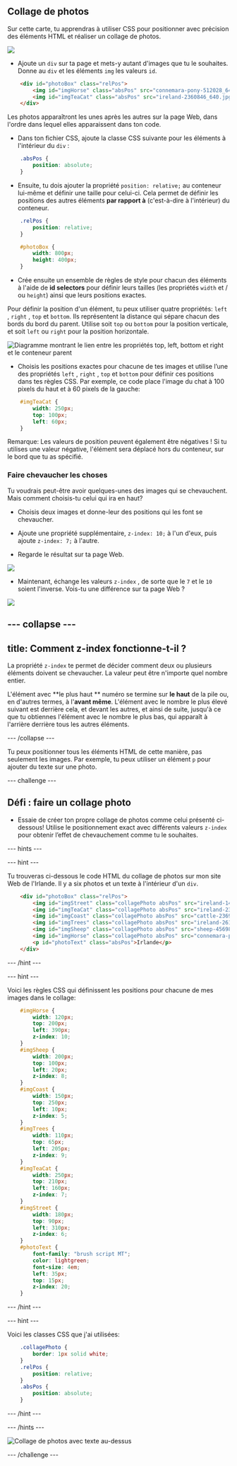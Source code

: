 ## Collage de photos

Sur cette carte, tu apprendras à utiliser CSS pour positionner avec précision des éléments HTML et réaliser un collage de photos.

![](images/photoCollageWithText_wide.png)

+ Ajoute un `div` sur ta page et mets-y autant d'images que tu le souhaites. Donne au `div` et les éléments `img` les valeurs `id`.

```html
    <div id="photoBox" class="relPos">
        <img id="imgHorse" class="absPos" src="connemara-pony-512028_640.jpg" alt="Connemara pony" />
        <img id="imgTeaCat" class="absPos" src="ireland-2360846_640.jpg" alt="Even cats drink tea in Ireland!" />
    </div>
```

Les photos apparaîtront les unes après les autres sur la page Web, dans l'ordre dans lequel elles apparaissent dans ton code.

+ Dans ton fichier CSS, ajoute la classe CSS suivante pour les éléments à l'intérieur du `div` : 

```css
    .absPos {
        position: absolute;
    }
```

+ Ensuite, tu dois ajouter la propriété `position: relative;` au conteneur lui-même et définir une taille pour celui-ci. Cela permet de définir les positions des autres éléments **par rapport à** (c'est-à-dire à l'intérieur) du conteneur.

```css
    .relPos {
        position: relative;
    }

    #photoBox {
        width: 800px;
        height: 400px;
    }
```

+ Crée ensuite un ensemble de règles de style pour chacun des éléments à l'aide de **id selectors** pour définir leurs tailles (les propriétés `width` et / ou `height`) ainsi que leurs positions exactes.

Pour définir la position d'un élément, tu peux utiliser quatre propriétés: `left` , `right` , `top` et `bottom`. Ils représentent la distance qui sépare chacun des bords du bord du parent. Utilise soit `top` ou `bottom` pour la position verticale, et soit `left` ou `right` pour la position horizontale.

![Diagramme montrant le lien entre les propriétés top, left, bottom et right et le conteneur parent](images/cssPositionProperties.png)

+ Choisis les positions exactes pour chacune de tes images et utilise l’une des propriétés `left` , `right` , `top` et `bottom` pour définir ces positions dans tes règles CSS. Par exemple, ce code place l'image du chat à 100 pixels du haut et à 60 pixels de la gauche:

```css
    #imgTeaCat {
        width: 250px;
        top: 100px;
        left: 60px;
    }
```

Remarque: Les valeurs de position peuvent également être négatives ! Si tu utilises une valeur négative, l'élément sera déplacé hors du conteneur, sur le bord que tu as spécifié.

### Faire chevaucher les choses

Tu voudrais peut-être avoir quelques-unes des images qui se chevauchent. Mais comment choisis-tu celui qui ira en haut?

+ Choisis deux images et donne-leur des positions qui les font se chevaucher.

+ Ajoute une propriété supplémentaire, `z-index: 10;` à l'un d'eux, puis ajoute `z-index: 7;` à l'autre.

+ Regarde le résultat sur ta page Web.

![](images/horse10Cat7.png)

+ Maintenant, échange les valeurs `z-index` , de sorte que le `7` et le `10` soient l'inverse. Vois-tu une différence sur ta page Web ?

![](images/horse7Cat10.png)

## \--- collapse \---

## title: Comment z-index fonctionne-t-il ?

La propriété `z-index` te permet de décider comment deux ou plusieurs éléments doivent se chevaucher. La valeur peut être n'importe quel nombre entier.

L'élément avec **le plus haut ** numéro se termine sur **le haut** de la pile ou, en d'autres termes, à l'**avant même**. L'élément avec le nombre le plus élevé suivant est derrière cela, et devant les autres, et ainsi de suite, jusqu'à ce que tu obtiennes l'élément avec le nombre le plus bas, qui apparaît à l'arrière derrière tous les autres éléments.

\--- /collapse \---

Tu peux positionner tous les éléments HTML de cette manière, pas seulement les images. Par exemple, tu peux utiliser un élément `p` pour ajouter du texte sur une photo.

\--- challenge \---

## Défi : faire un collage photo

+ Essaie de créer ton propre collage de photos comme celui présenté ci-dessous! Utilise le positionnement exact avec différents valeurs `z-index` pour obtenir l’effet de chevauchement comme tu le souhaites.

\--- hints \---

\--- hint \---

Tu trouveras ci-dessous le code HTML du collage de photos sur mon site Web de l'Irlande. Il y a six photos et un texte à l'intérieur d'un `div`.

```html
    <div id="photoBox" class="relPos">
        <img id="imgStreet" class="collagePhoto absPos" src="ireland-1474045_640.jpg" alt="Irish town" />
        <img id="imgTeaCat" class="collagePhoto absPos" src="ireland-2360846_640.jpg" alt="Even cats drink tea in Ireland!" />
        <img id="imgCoast" class="collagePhoto absPos" src="cattle-2369463_640.jpg" alt="Cows at the coast" />
        <img id="imgTrees" class="collagePhoto absPos" src="ireland-2614852_640.jpg" alt="Tree tunnel" />
        <img id="imgSheep" class="collagePhoto absPos" src="sheep-456989_640.jpg" alt="Sheep on the road" />
        <img id="imgHorse" class="collagePhoto absPos" src="connemara-pony-512028_640.jpg" alt="Connemara pony" />
        <p id="photoText" class="absPos">Irlande</p>
    </div>
```

\--- /hint \---

\--- hint \---

Voici les règles CSS qui définissent les positions pour chacune de mes images dans le collage:

```css
    #imgHorse {
        width: 120px;
        top: 200px;
        left: 390px;
        z-index: 10;
    }
    #imgSheep {
        width: 200px;
        top: 100px;
        left: 20px;
        z-index: 8;
    }
    #imgCoast {
        width: 150px;
        top: 250px;
        left: 10px;
        z-index: 5;
    }
    #imgTrees {
        width: 110px;
        top: 65px;
        left: 205px;
        z-index: 9;
    }
    #imgTeaCat {
        width: 250px;
        top: 210px;
        left: 160px;
        z-index: 7;
    }
    #imgStreet {
        width: 180px;
        top: 90px;
        left: 310px;
        z-index: 6;
    }
    #photoText {
        font-family: "brush script MT";
        color: lightgreen;
        font-size: 4em;
        left: 35px;
        top: 15px;
        z-index: 20;
    }
```

\--- /hint \---

\--- hint \---

Voici les classes CSS que j'ai utilisées:

```css
    .collagePhoto {
        border: 1px solid white;
    }
    .relPos {
        position: relative;
    }
    .absPos {
        position: absolute;
    }
```

\--- /hint \---

\--- /hints \---

![Collage de photos avec texte au-dessus](images/photoCollageExample.png)

\--- /challenge \---